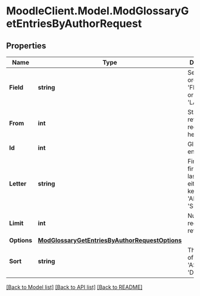 # MoodleClient.Model.ModGlossaryGetEntriesByAuthorRequest

## Properties

Name | Type | Description | Notes
------------ | ------------- | ------------- | -------------
**Field** | **string** | Search and order using: &#39;FIRSTNAME&#39; or &#39;LASTNAME&#39; | [optional] [default to "LASTNAME"]
**From** | **int** | Start returning records from here | [optional] [default to 0]
**Id** | **int** | Glossary entry ID | 
**Letter** | **string** | First letter of firstname or lastname, or either keywords: &#39;ALL&#39; or &#39;SPECIAL&#39;. | [default to "null"]
**Limit** | **int** | Number of records to return | [optional] [default to 20]
**Options** | [**ModGlossaryGetEntriesByAuthorRequestOptions**](ModGlossaryGetEntriesByAuthorRequestOptions.md) |  | [optional] 
**Sort** | **string** | The direction of the order: &#39;ASC&#39; or &#39;DESC&#39; | [optional] [default to "ASC"]

[[Back to Model list]](../README.md#documentation-for-models) [[Back to API list]](../README.md#documentation-for-api-endpoints) [[Back to README]](../README.md)

